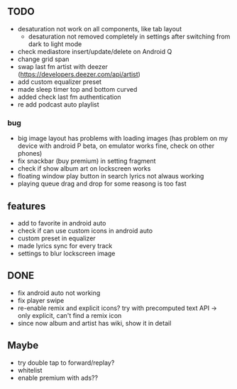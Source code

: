 ## TODO
- desaturation not work on all components, like tab layout
    - desaturation not removed completely in settings after switching from dark to light mode
- check mediastore insert/update/delete on Android Q
- change grid span
- swap last fm artist with deezer (https://developers.deezer.com/api/artist)
- add custom equalizer preset
- made sleep timer top and bottom curved
- added check last fm authentication 
- re add podcast auto playlist

### bug
- big image layout has problems with loading images 
    (has problem on my device with android P beta, on emulator works fine, check on other phones)
- fix snackbar (buy premium) in setting fragment
- check if show album art on lockscreen works
- floating window play button in search lyrics not alwaus working
- playing queue drag and drop for some reasong is too fast 

## features
- add to favorite in android auto
- check if can use custom icons in android auto
- custom preset in equalizer
- made lyrics sync for every track
- settings to blur lockscreen image


## DONE
- fix android auto not working
- fix player swipe
- re-enable remix and explicit icons? try with precomputed text API -> only explicit, can't find a remix icon
- since now album and artist has wiki, show it in detail

## Maybe
- try double tap to forward/replay?
- whitelist
- enable premium with ads??